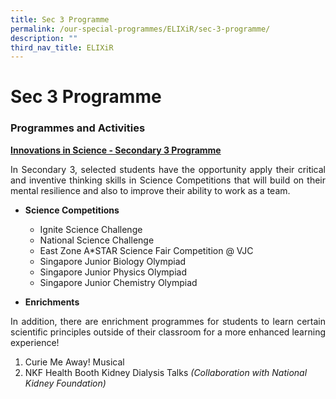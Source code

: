 ```yaml
---
title: Sec 3 Programme
permalink: /our-special-programmes/ELIXiR/sec-3-programme/
description: ""
third_nav_title: ELIXiR
---
```

# Sec 3 Programme

### Programmes and Activities

<b><u>Innovations in Science - Secondary 3 Programme</u></b>

<p style="text-align: justify;">In Secondary 3, selected students have the opportunity apply their critical and inventive thinking skills in Science Competitions that will build on their mental resilience and also to improve their ability to work as a team.</p>

*   **Science Competitions**

    *   Ignite Science Challenge
    *   National Science Challenge
    *   East Zone A\*STAR Science Fair Competition @ VJC
    *   Singapore Junior Biology Olympiad
    *   Singapore Junior Physics Olympiad
    *   Singapore Junior Chemistry Olympiad

*   **Enrichments**

<p style="text-align: justify;">In addition, there are enrichment programmes for students to learn certain scientific principles outside of their classroom for a more enhanced learning experience!</p>

1. Curie Me Away! Musical
2. NKF Health Booth Kidney Dialysis Talks _(Collaboration with National Kidney Foundation)_